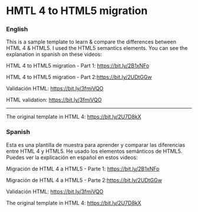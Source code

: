# HMTL 4 to HTML5 migration

### English

This is a sample template to learn & compare the differences between HTML 4 & HTML5.
I used the HTML5 semantics elements.
You can see the explanation in spanish on these videos:

HTML 4 to HTML5 migration - Part 1: https://bit.ly/2B1xNFo

HTML 4 to HTML5 migration - Part 2:https://bit.ly/2UDtGGw

Validación HTML: https://bit.ly/3fmiVQO

HTML validation: https://bit.ly/3fmiVQO

--------------------------------------------------------------

The original template in HTML 4: https://bit.ly/2U7D8kX


### Spanish

Esta es una plantilla de muestra para aprender y comparar las diferencias entre HTML 4 y HTML5. 
He usado los elementos semánticos de HTML5. 
Puedes ver la explicación en español en estos videos:

Migración de HTML 4 a HTML5 - Parte 1: https://bit.ly/2B1xNFo

Migración de HTML 4 a HTML5 - Parte 2:https://bit.ly/2UDtGGw

Validación HTML: https://bit.ly/3fmiVQO

The original template in HTML 4: https://bit.ly/2U7D8kX
